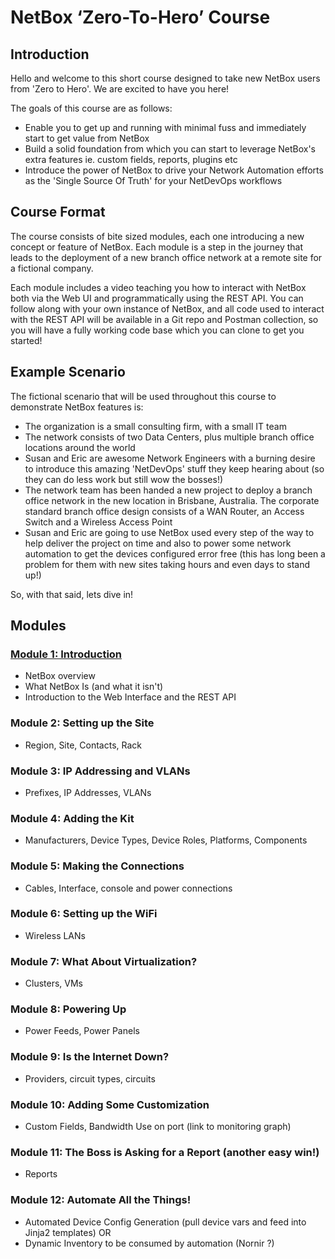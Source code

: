 # NetBox ‘Zero-To-Hero’ Course

## Introduction
Hello and welcome to this short course designed to take new NetBox users from 'Zero to Hero'. We are excited to have you here! 

The goals of this course are as follows: 

- Enable you to get up and running with minimal fuss and immediately start to get value from NetBox
- Build a solid foundation from which you can start to leverage NetBox's extra features ie. custom fields, reports, plugins etc
- Introduce the power of NetBox to drive your Network Automation efforts as the 'Single Source Of Truth' for your NetDevOps workflows

## Course Format
The course consists of bite sized modules, each one introducing a new concept or feature of NetBox. Each module is a step in the journey that leads to the deployment of a new branch office network at a remote site for a fictional company. 

Each module includes a video teaching you how to interact with NetBox both via the Web UI and programmatically using the REST API. You can follow along with your own instance of NetBox, and all code used to interact with the REST API will be available in a Git repo and Postman collection, so you will have a fully working code base which you can clone to get you started!

## Example Scenario
The fictional scenario that will be used throughout this course to demonstrate NetBox features is: 

- The organization is a small consulting firm, with a small IT team 
- The network consists of two Data Centers, plus multiple branch office locations around the world 
- Susan and Eric are awesome Network Engineers with a burning desire to introduce this amazing 'NetDevOps' stuff they keep hearing about (so they can do less work but still wow the bosses!)
- The network team has been handed a new project to deploy a branch office network in the new location in Brisbane, Australia. The corporate standard branch office design consists of a WAN Router, an Access Switch and a Wireless Access Point
- Susan and Eric are going to use NetBox used every step of the way to help deliver the project on time and also to power some network automation to get the devices configured error free (this has long been a problem for them with new sites taking hours and even days to stand up!)

So, with that said, lets dive in!

## Modules

### [Module 1: Introduction](modules/1-Introduction/1-introduction.md)
- NetBox overview
- What NetBox Is (and what it isn't)
- Introduction to the Web Interface and the REST API

### Module 2: Setting up the Site
- Region, Site, Contacts, Rack 

### Module 3: IP Addressing and VLANs
- Prefixes, IP Addresses, VLANs

### Module 4: Adding the Kit
- Manufacturers, Device Types, Device Roles, Platforms, Components

### Module 5: Making the Connections
- Cables, Interface, console and power connections

### Module 6: Setting up the WiFi
- Wireless LANs

### Module 7: What About Virtualization? 
- Clusters, VMs 

### Module 8: Powering Up 
- Power Feeds, Power Panels

### Module 9: Is the Internet Down? 
- Providers, circuit types, circuits

### Module 10: Adding Some Customization 
- Custom Fields, Bandwidth Use on port (link to monitoring graph)

### Module 11: The Boss is Asking for a Report (another easy win!) 
- Reports

### Module 12: Automate All the Things!
- Automated Device Config Generation (pull device vars and feed into Jinja2 templates) 
OR
- Dynamic Inventory to be consumed by automation (Nornir ?) 